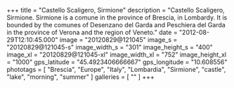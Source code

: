+++
title = "Castello Scaligero, Sirmione"
description = "Castello Scaligero, Sirmione. Sirmione is a comune in the province of Brescia, in Lombardy. It is bounded by the comunes of Desenzano del Garda and Peschiera del Garda in the province of Verona and the region of Veneto."
date = "2012-08-29T12:10:45.000"
image = "20120829@121045"
image_s = "20120829@121045-s"
image_width_s = "301"
image_height_s = "400"
image_xl = "20120829@121045-xl"
image_width_xl = "752"
image_height_xl = "1000"
gps_latitude = "45.4923406666667"
gps_longitude = "10.608556"
phototags = [ "Brescia", "Europe", "Italy", "Lombardia", "Sirmione", "castle", "lake", "morning", "summer" ]
galleries = [ "" ]
+++
